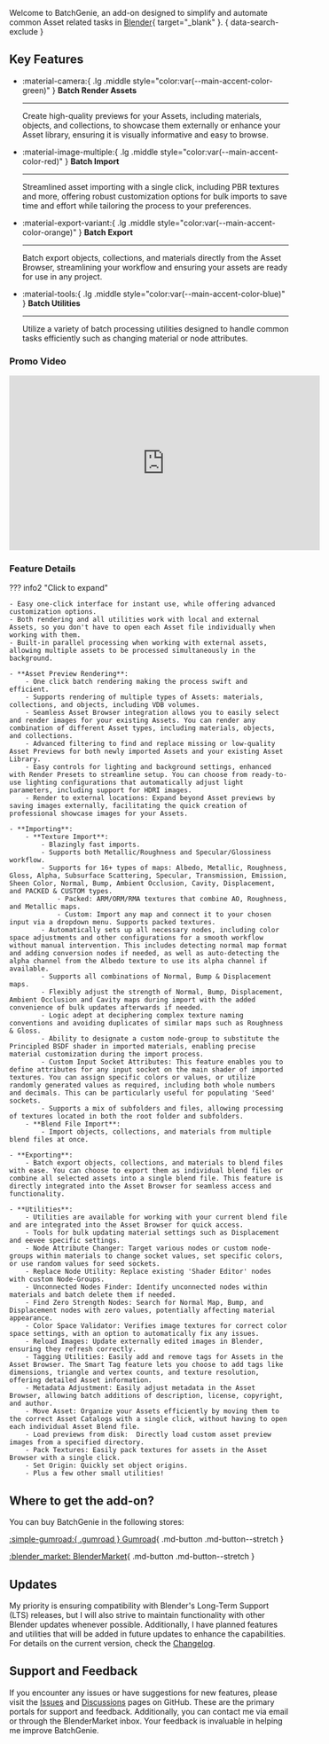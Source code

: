 Welcome to BatchGenie, an add-on designed to simplify and automate common Asset related tasks in [Blender](https://www.blender.org/){ target="_blank" }.
{ data-search-exclude }


## Key Features

<div class="grid cards grid_custom" markdown>

-   :material-camera:{ .lg .middle style="color:var(--main-accent-color-green)" } __Batch Render Assets__

    ---

    Create high-quality previews for your Assets, including materials, objects, and collections, to showcase them externally or enhance your Asset library, ensuring it is visually informative and easy to browse.


-   :material-image-multiple:{ .lg .middle style="color:var(--main-accent-color-red)" } __Batch Import__

    ---

    Streamlined asset importing with a single click, including PBR textures and more, offering robust customization options for bulk imports to save time and effort while tailoring the process to your preferences.

</div>

<div class="grid cards grid_custom"  markdown>

-   :material-export-variant:{ .lg .middle style="color:var(--main-accent-color-orange)" } __Batch Export__

    ---

    Batch export objects, collections, and materials directly from the Asset Browser, streamlining your workflow and ensuring your assets are ready for use in any project.


-   :material-tools:{ .lg .middle style="color:var(--main-accent-color-blue)" } __Batch Utilities__

    ---

    Utilize a variety of batch processing utilities designed to handle common tasks efficiently such as changing material or node attributes.

</div>


### Promo Video
<div class="youtube-wrapper">
    <iframe id="videoPlayer" width="560" height="315" src="https://www.youtube.com/embed/o1rj7gl_im4?rel=0" frameborder="0" allowfullscreen></iframe>
</div>


### Feature Details

??? info2 "Click to expand"

    - Easy one-click interface for instant use, while offering advanced customization options.
    - Both rendering and all utilities work with local and external Assets, so you don't have to open each Asset file individually when working with them.
    - Built-in parallel processing when working with external assets, allowing multiple assets to be processed simultaneously in the background.

    - **Asset Preview Rendering**:
        - One click batch rendering making the process swift and efficient.
        - Supports rendering of multiple types of Assets: materials, collections, and objects, including VDB volumes.
        - Seamless Asset Browser integration allows you to easily select and render images for your existing Assets. You can render any combination of different Asset types, including materials, objects, and collections.
        - Advanced filtering to find and replace missing or low-quality Asset Previews for both newly imported Assets and your existing Asset Library.
        - Easy controls for lighting and background settings, enhanced with Render Presets to streamline setup. You can choose from ready-to-use lighting configurations that automatically adjust light parameters, including support for HDRI images.
        - Render to external locations: Expand beyond Asset previews by saving images externally, facilitating the quick creation of professional showcase images for your Assets.

    - **Importing**:
        - **Texture Import**:
            - Blazingly fast imports.
            - Supports both Metallic/Roughness and Specular/Glossiness workflow.
            - Supports for 16+ types of maps: Albedo, Metallic, Roughness, Gloss, Alpha, Subsurface Scattering, Specular, Transmission, Emission, Sheen Color, Normal, Bump, Ambient Occlusion, Cavity, Displacement, and PACKED & CUSTOM types.
                - Packed: ARM/ORM/RMA textures that combine AO, Roughness, and Metallic maps.
                - Custom: Import any map and connect it to your chosen input via a dropdown menu. Supports packed textures.
            - Automatically sets up all necessary nodes, including color space adjustments and other configurations for a smooth workflow without manual intervention. This includes detecting normal map format and adding conversion nodes if needed, as well as auto-detecting the alpha channel from the Albedo texture to use its alpha channel if available.
            - Supports all combinations of Normal, Bump & Displacement maps.
            - Flexibly adjust the strength of Normal, Bump, Displacement, Ambient Occlusion and Cavity maps during import with the added convenience of bulk updates afterwards if needed.
            - Logic adept at deciphering complex texture naming conventions and avoiding duplicates of similar maps such as Roughness & Gloss.
            - Ability to designate a custom node-group to substitute the Principled BSDF shader in imported materials, enabling precise material customization during the import process.
            - Custom Input Socket Attributes: This feature enables you to define attributes for any input socket on the main shader of imported textures. You can assign specific colors or values, or utilize randomly generated values as required, including both whole numbers and decimals. This can be particularly useful for populating 'Seed' sockets.
            - Supports a mix of subfolders and files, allowing processing of textures located in both the root folder and subfolders.
        - **Blend File Import**:
            - Import objects, collections, and materials from multiple blend files at once.

    - **Exporting**:
        - Batch export objects, collections, and materials to blend files with ease. You can choose to export them as individual blend files or combine all selected assets into a single blend file. This feature is directly integrated into the Asset Browser for seamless access and functionality.

    - **Utilities**:
        - Utilities are available for working with your current blend file and are integrated into the Asset Browser for quick access.
        - Tools for bulk updating material settings such as Displacement and eevee specific settings.
        - Node Attribute Changer: Target various nodes or custom node-groups within materials to change socket values, set specific colors, or use random values for seed sockets.
        - Replace Node Utility: Replace existing 'Shader Editor' nodes with custom Node-Groups.
        - Unconnected Nodes Finder: Identify unconnected nodes within materials and batch delete them if needed.
        - Find Zero Strength Nodes: Search for Normal Map, Bump, and Displacement nodes with zero values, potentially affecting material appearance.
        - Color Space Validator: Verifies image textures for correct color space settings, with an option to automatically fix any issues.
        - Reload Images: Update externally edited images in Blender, ensuring they refresh correctly.
        - Tagging Utilities: Easily add and remove tags for Assets in the Asset Browser. The Smart Tag feature lets you choose to add tags like dimensions, triangle and vertex counts, and texture resolution, offering detailed Asset information.
        - Metadata Adjustment: Easily adjust metadata in the Asset Browser, allowing batch additions of description, license, copyright, and author.
        - Move Asset: Organize your Assets efficiently by moving them to the correct Asset Catalogs with a single click, without having to open each individual Asset Blend file.
        - Load previews from disk:  Directly load custom asset preview images from a specified directory.
        - Pack Textures: Easily pack textures for assets in the Asset Browser with a single click.
        - Set Origin: Quickly set object origins.
        - Plus a few other small utilities!


## Where to get the add-on?

You can buy BatchGenie in the following stores:

<div class="grid" markdown>

[:simple-gumroad:{ .gumroad } Gumroad](https://roberd.gumroad.com/l/BatchGenie){ .md-button .md-button--stretch }

[:blender_market: BlenderMarket](https://blendermarket.com/products/batchgenie){ .md-button .md-button--stretch }

</div>



## Updates

My priority is ensuring compatibility with Blender's Long-Term Support (LTS) releases, but I will also strive to maintain functionality with other Blender updates whenever possible. Additionally, I have planned features and utilities that will be added in future updates to enhance the capabilities. For details on the current version, check the [Changelog](changelog.md).


## Support and Feedback

If you encounter any issues or have suggestions for new features, please visit the [Issues](https://github.com/roberddd/BatchGenie/issues) and [Discussions](https://github.com/roberddd/BatchGenie/discussions) pages on GitHub. These are the primary portals for support and feedback. Additionally, you can contact me via email or through the BlenderMarket inbox. Your feedback is invaluable in helping me improve BatchGenie.
